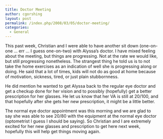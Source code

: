 ```yaml
---
title: Doctor Meeting
author: cgorshing
layout: post
permalink: /index.php/2008/03/05/doctor-meeting/
categories:
  - General
---
```

This past week, Christian and I were able to have another sit down (one-on-one &#8230; err &#8230; I guess one-on-two) with Alyssa&#8217;s doctor. I have mixed feeling about the meeting, but things are progressing. Not at the rate we would like, but still progressing nonetheless. The strangest thing he told us is to not take the home exercises as an indication of well she is progressing along or doing. He said that a lot of times, kids will not do as good at home because of motivation, sickness, tired, or just plain stubbornness.

He did mention he wanted to get Alyssa back to the regular eye doctor and get a checkup done for her vision and to possibly (hopefully) get a better prescription for her glasses. He let us know that her VA is still at 20/100, and that hopefully after she gets her new prescription, it might be a little better.

The normal eye doctor appointment was this morning and we are glad to say she was able to see 20/80 with the equipment at the normal eye doctor (optometrist I guess I should be saying). So Christian and I are extremely excited for her new glasses and prescription to get here next week, hopefully this will help get things moving again.